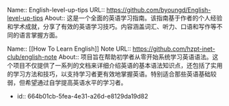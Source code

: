 Name:: English-level-up-tips
URL:: https://github.com/byoungd/English-level-up-tips
About:: 这是一个全面的英语学习指南。该指南基于作者的个人经验和学术成就，分享了有效的英语学习技巧。内容涵盖词汇、听力、口语和写作等不同的语言掌握方面。

Name:: [[How To Learn English]] Note
URL:: https://github.com/hzpt-inet-club/english-note
About:: 项目旨在帮助初学者从零开始系统学习英语语法。这个项目不仅提供了一系列的文档来详细介绍英语的基本语法知识点，还包括了实用的学习方法和技巧，以支持学习者更有效地掌握英语。特别适合那些英语基础较弱，但希望通过自学提高英语水平的学习者。

- id:: 664b01cb-5fea-4e31-a26d-e8129da19d82